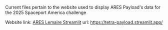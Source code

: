 Current files pertain to the website used to display ARES Payload's data for the 2025 Spaceport America challenge

Website link: [ARES Lemaire Streamlit]([url](https://tetra-payload.streamlit.app/)) 
url: https://tetra-payload.streamlit.app/
